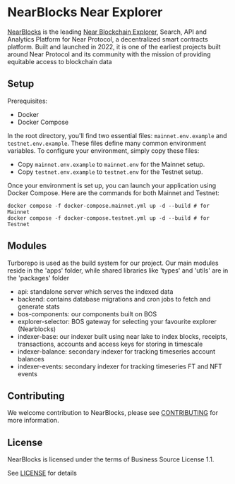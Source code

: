 # NearBlocks Near Explorer

[NearBlocks](https://nearblocks.io/) is the leading [Near Blockchain Explorer](https://nearblocks.io), Search, API and Analytics Platform for Near Protocol, a decentralized smart contracts platform. Built and launched in 2022, it is one of the earliest projects built around Near Protocol and its community with the mission of providing equitable access to blockchain data

## Setup

Prerequisites:

- Docker
- Docker Compose

In the root directory, you'll find two essential files: `mainnet.env.example` and `testnet.env.example`. These files define many common environment variables. To configure your environment, simply copy these files:

- Copy `mainnet.env.example` to `mainnet.env` for the Mainnet setup.
- Copy `testnet.env.example` to `testnet.env` for the Testnet setup.

Once your environment is set up, you can launch your application using Docker Compose. Here are the commands for both Mainnet and Testnet:

```
docker compose -f docker-compose.mainnet.yml up -d --build # for Mainnet
docker compose -f docker-compose.testnet.yml up -d --build # for Testnet
```

## Modules

Turborepo is used as the build system for our project. Our main modules reside in the 'apps' folder, while shared libraries like 'types' and 'utils' are in the 'packages' folder

- api: standalone server which serves the indexed data
- backend: contains database migrations and cron jobs to fetch and generate stats
- bos-components: our components built on BOS
- explorer-selector: BOS gateway for selecting your favourite explorer (Nearblocks)
- indexer-base: our indexer built using near lake to index blocks, receipts, transactions, accounts and access keys for storing in timescale
- indexer-balance: secondary indexer for tracking timeseries account balances
- indexer-events: secondary indexer for tracking timeseries FT and NFT events

## Contributing

We welcome contribution to NearBlocks, please see [CONTRIBUTING](CONTRIBUTING.md) for more information.

## License

NearBlocks is licensed under the terms of Business Source License 1.1.

See [LICENSE](LICENCE.md) for details
